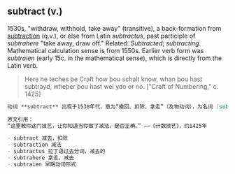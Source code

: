 ## subtract (v.)

1530s, "withdraw, withhold, take away" (transitive), a back-formation from [subtraction](https://www.etymonline.com/word/subtraction "Etymology, meaning and definition of subtraction ") (q.v.), or else from Latin _subtractus_, past participle of _subtrahere_ "take away, draw off." Related: _Subtracted_; _subtracting_. Mathematical calculation sense is from 1550s. Earlier verb form was _subtraien_ (early 15c. in the mathematical sense), which is directly from the Latin verb.

> Here he teches þe Craft how þou schalt know, whan þou hast subtrayd, wheþer þou hast wel ydo or no. \["Craft of Numbering," c. 1425\]

```md
动词 **subtract** 出现于1530年代，意为“撤回、扣除、拿走”（及物动词），为名词 [subtraction](https://www.etymonline.com/word/subtraction "Etymology, meaning and definition of subtraction") 的反构词，或直接来自拉丁语过去分词 _subtractus_，该词是动词 _subtrahere_ 的过去分词，意为“拿走，减去”。相关词形有 _subtracted_ 和 _subtracting_。数学上的“减法”含义始于1550年代。较早的动词形式为 _subtraien_，见于15世纪早期数学用语，直接源自拉丁语动词。

原文引用：  
“这里教你这门技艺，让你知道当你做了减法，是否正确。” ——《计数技艺》，约1425年

- subtract 减去，扣除  
- subtraction 减法  
- subtractus 拉丁语过去分词，减去的  
- subtrahere 拿走，减去  
- subtraien 早期动词形式
```